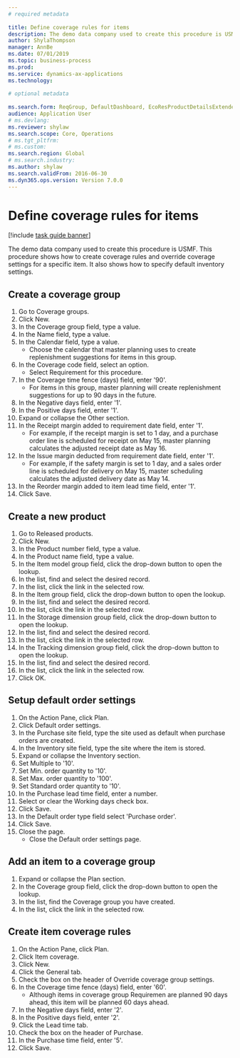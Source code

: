 ```yaml
--- 
# required metadata 
 
title: Define coverage rules for items
description: The demo data company used to create this procedure is USMF. 
author: ShylaThompson
manager: AnnBe 
ms.date: 07/01/2019
ms.topic: business-process 
ms.prod:  
ms.service: dynamics-ax-applications 
ms.technology:  
 
# optional metadata 
 
ms.search.form: ReqGroup, DefaultDashboard, EcoResProductDetailsExtended, EcoResProductCreate, InventItemOrderSetup, ReqItemTable   
audience: Application User 
# ms.devlang:  
ms.reviewer: shylaw
ms.search.scope: Core, Operations 
# ms.tgt_pltfrm:  
# ms.custom:  
ms.search.region: Global
# ms.search.industry: 
ms.author: shylaw
ms.search.validFrom: 2016-06-30 
ms.dyn365.ops.version: Version 7.0.0 
---
```

# Define coverage rules for items

[!include [task guide banner](../../includes/task-guide-banner.md)]

The demo data company used to create this procedure is USMF. This procedure shows how to create coverage rules and override coverage settings for a specific item. It also shows how to specify default inventory settings.


## Create a coverage group
1. Go to Coverage groups.
2. Click New.
3. In the Coverage group field, type a value.
4. In the Name field, type a value.
5. In the Calendar field, type a value.
    * Choose the calendar that master planning uses to create replenishment suggestions for items in this group.  
6. In the Coverage code field, select an option.
    * Select Requirement for this procedure.  
7. In the Coverage time fence (days) field, enter '90'.
    * For items in this group, master planning will create replenishment suggestions for up to 90 days in the future.  
8. In the Negative days field, enter '1'.
9. In the Positive days field, enter '1'.
10. Expand or collapse the Other section.
11. In the Receipt margin added to requirement date field, enter '1'.
    * For example, if the receipt margin is set to 1 day, and a purchase order line is scheduled for receipt on May 15, master planning calculates the adjusted receipt date as May 16.  
12. In the Issue margin deducted from requirement date field, enter '1'.
    * For example, if the safety margin is set to 1 day, and a sales order line is scheduled for delivery on May 15, master scheduling calculates the adjusted delivery date as May 14.  
13. In the Reorder margin added to item lead time field, enter '1'.
14. Click Save.

## Create a new product
1. Go to Released products.
2. Click New.
3. In the Product number field, type a value.
4. In the Product name field, type a value.
5. In the Item model group field, click the drop-down button to open the lookup.
6. In the list, find and select the desired record.
7. In the list, click the link in the selected row.
8. In the Item group field, click the drop-down button to open the lookup.
9. In the list, find and select the desired record.
10. In the list, click the link in the selected row.
11. In the Storage dimension group field, click the drop-down button to open the lookup.
12. In the list, find and select the desired record.
13. In the list, click the link in the selected row.
14. In the Tracking dimension group field, click the drop-down button to open the lookup.
15. In the list, find and select the desired record.
16. In the list, click the link in the selected row.
17. Click OK.

## Setup default order settings
1. On the Action Pane, click Plan.
2. Click Default order settings.
3. In the Purchase site field, type the site used as default when purchase orders are created.
4. In the Inventory site field, type the site where the item is stored.
5. Expand or collapse the Inventory section.
6. Set Multiple to '10'.
7. Set Min. order quantity to '10'.
8. Set Max. order quantity to '100'.
9. Set Standard order quantity to '10'.
10. In the Purchase lead time field, enter a number.
11. Select or clear the Working days check box.
12. Click Save.
13. In the Default order type field select 'Purchase order'.
14. Click Save.
15. Close the page.
    * Close the Default order settings page.  

## Add an item to a coverage group
1. Expand or collapse the Plan section.
2. In the Coverage group field, click the drop-down button to open the lookup.
3. In the list, find the Coverage group you have created.
4. In the list, click the link in the selected row.

## Create item coverage rules
1. On the Action Pane, click Plan.
2. Click Item coverage.
3. Click New.
4. Click the General tab.
5. Check the box on the header of Override coverage group settings.
6. In the Coverage time fence (days) field, enter '60'.
    * Although items in coverage group Requiremen are planned 90 days ahead, this item will be planned 60 days ahead.  
7. In the Negative days field, enter '2'.
8. In the Positive days field, enter '2'.
9. Click the Lead time tab.
10. Check the box on the header of Purchase.
11. In the Purchase time field, enter '5'.
12. Click Save.

